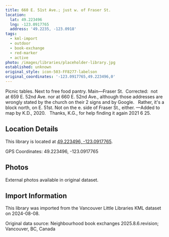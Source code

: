 ```yaml
---
title: 660 E. 51st Ave.; just w. of Fraser St.
location:
  lat: 49.223496
  lng: -123.0917765
  address: '49.2235, -123.0918'
tags:
  - kml-import
  - outdoor
  - book-exchange
  - red-marker
  - active
photo: /images/libraries/placeholder-library.jpg
established: unknown
original_style: icon-503-FF8277-labelson
original_coordinates: '-123.0917765,49.223496,0'
---
```

Picnic tables. Next to free food pantry. 
 Main—Fraser St.  
Corrected:  not at 659 E. 52nd Ave. nor at
660 E. 52nd Ave., although those addresses are wrongly stated by the church on their 2 signs and by Google.   
Rather, it's a block north, on E. 51st.
Not on the e. side of Fraser St., either.
—Added to map by K.D., 2020.  
Thanks, K.G., for help finding it again 2021 6 25.

## Location Details

This library is located at [49.223496, -123.0917765](https://www.google.com/maps?q=49.223496,-123.0917765).

GPS Coordinates: 49.223496, -123.0917765

## Photos

External photos available in original dataset.

## Import Information

This library was imported from the Vancouver Little Libraries KML dataset on 2024-08-08.

Original data source: Neighbourhood book exchanges 2025.8.6.revision; Vancouver, BC, Canada
